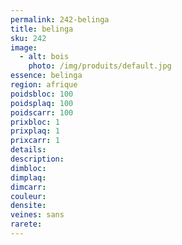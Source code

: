 ```yaml
---
permalink: 242-belinga
title: belinga
sku: 242
image: 
  - alt: bois
    photo: /img/produits/default.jpg
essence: belinga
region: afrique
poidsbloc: 100
poidsplaq: 100
poidscarr: 100
prixbloc: 1
prixplaq: 1
prixcarr: 1
details: 
description: 
dimbloc: 
dimplaq: 
dimcarr: 
couleur: 
densite: 
veines: sans
rarete: 
---
```


